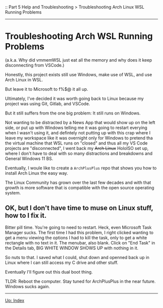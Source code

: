 :: Part 5 Help and Troubleshooting > Troubleshooting Arch Linux WSL Running Problems

---

# Troubleshooting Arch WSL Running Problems

(a.k.a. Why did vmmemWSL just eat all the memory and why does it keep disconnecting from VSCode.)

Honestly, this project exists still use Windows, make use of WSL, and use Arch Linux in WSL.

But leave it to Microsoft to f%$@ it all up.

Ultimately, I've decided it was worth going back to Linux because my project was using Git, Gitlab, and VSCode.

But it still suffers from the one big problem: It still runs on Windows.

Not wanting to be distracted by a News App that would show up on the left side, or put up with Windows telling me it was going to restart everying when I wasn't using it, and defintely not putting up with this crap where I leave my workspace like it was overnight only for Windows to pretend tha the virtual machine that WSL runs on "closed" and thus all my VS Code projects are "disconnected", I went back my ~~Arch Linux~~ HoloISO set up, where I don't have to deal with so many distractions and breakdowns and General Windows 11 BS.

Eventually, I woule like to create a `ArchPlusPlus` repo that shows you how to install Arch Linux the easy way.

The Linux Community has grown over the last few decades and with that growth is more software that is compatible with the open source operating system.

## OK, but I don't have time to muse on Linux stuff, how to I fix it.

Bitter pill time. You're going to need to restart.  Heck, even Microsoft Task Manager sucks. The first time I had this problem, I right clicked wanting to get a menu viewing the options I had to kill the task, only to get a white rectangle with no text in it.  The menubar, also blank. Click on "End Task" in the Details tab, BIG WHITE WINDOW SHOWS UP with nothing in it.

So nuts to that.  I saved what I could, shut down and openned back up in Linux where I can still access my C drive and other stuff.

Eventually I'll figure out this dual boot thing.

TLDR: Reboot the computer. Stay tuned for ArchPlusPlus in the near future.  Windows sucks again.


---
[Up: Index](../00-START_HERE.md)


